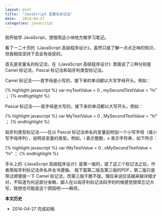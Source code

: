 ```yaml
---
layout: post
title:  "JavaScript 变量名标记法"
date:   2014-04-27
categories: javascript
---
```


刚开始学 JavaScript，想借用这小块地方做学习笔记。

看了一二十页的《JavaScript 高级程序设计》，虽然只是了解一点点乏味的知识，但我相信坚持下去会有收获的。

首先是变量名的标记法，在《JavaScript 高级程序设计》里面说了三种分别是 Camel 标记法，Pascal 标记法和匈牙利类型标记法。

Camel 标记法——首字母是小写的，接下来的单词都以大写字母开头。例如：

{% highlight javascript %}
var myTestValue = 0 , mySecondTestValue = "hi" ；
{% endhighlight %}

Pascal 标记法——首字母是大写的，接下来的单词都以大写开头。例如：

{% highlight javascript %}
var MyTestValue = 0 , MySecondTestValue = "hi" ；
{% endhighlight %}

匈牙利类型标记法——在以 Pascal 标记法命名的变量前附加一个小写字母（或小写字母序列），说明该变量的类型。例如，i 表示整数，s 表示字符串，如下所示：

{% highlight javascript %}
var iMyTestValue = 0 , sMySecondTestValue = "hi" ；
{% endhighlight %}

手头上的《JavaScript 高级程序设计》是第一版的，提了这三个标记法之后，作者用匈牙利标记法命名并全书遵循。
我下载第二版及第三版的PDF，第二版只是带过顺便提一下 Camel 标记法，而第三版干脆不提。理应来说应该越来越详细才对，不知道为何这部分省略，鄙人在以匈牙利标记法码字的时候感觉很常忘记大写，我想也可能是这个原因吧——麻烦。

**本文历史**

* 2014-04-27 完成初稿